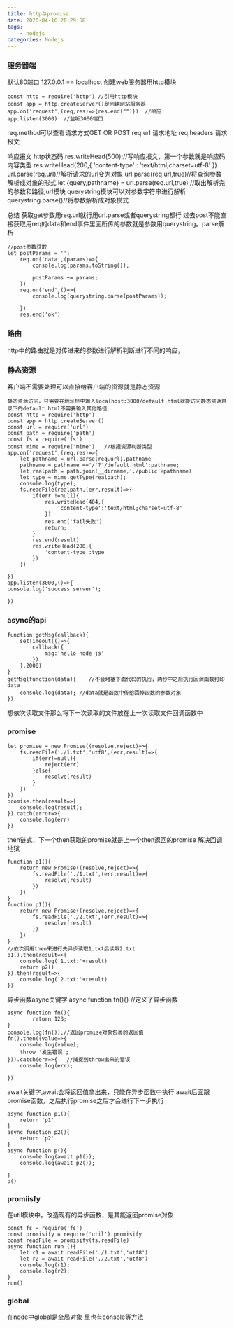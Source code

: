 ```yaml
---
title: http与promise
date: 2020-04-16 20:29:58
tags:
    - nodejs
categories: Nodejs 
---
```


### 服务器端
默认80端口
127.0.0.1 == localhost
创建web服务器用http模块
```
const http = require('http') //引用http模块
const app = http.createServer()是创建网站服务器
app.on('request',(req,res)=>{res.end("")})  //响应  
app.listen(3000)  //监听3000端口
```
req.method可以查看请求方式GET OR POST
req.url 请求地址
req.headers 请求报文

响应报文
http状态码
res.writeHead(500);//写响应报文，第一个参数就是响应码
内容类型
res.writeHead(200,{
        'content-type' : 'text/html;charset=utf-8'
    })
url.parse(req.url)//解析请求的url变为对象
url.parse(req.url,true)//将查询参数解析成对象的形式
let {query,pathname} = url.parse(req.url,true)  //取出解析完的参数和路径,url模块
querystring模块可以对参数字符串进行解析querystring.parse()//将参数解析成对象模式

总结
获取get参数用req.url就行用url.parse或者querystring都行
过去post不能直接获取用req的data和end事件里面所传的参数就是参数用querystring。parse解析
```
//post参数获取
let postParams = '';
    req.on('data',(params)=>{
        console.log(params.toString());
        
        postParams += params;
    })
    req.on('end',()=>{
        console.log(querystring.parse(postParams));
        
    })
    res.end('ok')
```
### 路由
http中的路由就是对传进来的参数进行解析判断进行不同的响应，
### 静态资源
客户端不需要处理可以直接给客户端的资源就是静态资源

```
静态资源访问，只需要在地址栏中输入localhost:3000/default.html就能访问静态资源目录下的default.html不需要输入其他路径
const http = require('http')
const app = http.createServer()
const url = require('url')
const path = require('path')
const fs = require('fs')
const mime = require('mime')   //根据资源判断类型
app.on('request',(req,res)=>{
    let pathname = url.parse(req.url).pathname
    pathname = pathname =='/'?'/default.html':pathname;
    let realpath = path.join(__dirname,'./public'+pathname)
    let type = mime.getType(realpath);
    console.log(type);
    fs.readFile(realpath,(err,result)=>{
        if(err !=null){
            res.writeHead(404,{
                'content-type':'text/html;charset=utf-8'
            })
            res.end('fail失败')
            return;
        }
        res.end(result)
        res.writeHead(200,{
            'content-type':type
        })
    })

})
app.listen(3000,()=>{
console.log('success server');

})
```

### async的api
```
function getMsg(callback){
    setTimeout(()=>{
        callback({
            msg:'hello node js'
        })
    },2000)
}
getMsg(function(data){    //不会堵塞下面代码的执行，两秒中之后执行回调函数打印data
    console.log(data); //data就是函数中传给回掉函数的参数对象
})
```
想依次读取文件那么将下一次读取的文件放在上一次读取文件回调函数中
### promise

```
let promise = new Promise((resolve,reject)=>{
    fs.readFile('./1.txt','utf8',(err,result)=>{
        if(err!=null){
            reject(err)
        }else{
            resolve(result)
        }
    })
})
promise.then(result=>{
    console.log(result);
}).catch(error=>{
    console.log(err)
})
```

then链式，下一个then获取的promise就是上一个then返回的promise
解决回调地狱
```
function p1(){
    return new Promise((resolve,reject)=>{
        fs.readFile('./1.txt',(err,result)=>{
            resolve(result)
        })
    })
}
function p1(){
    return new Promise((resolve,reject)=>{
        fs.readFile('./2.txt',(err,result)=>{
            resolve(result)
        })
    })
}
//依次调用then来进行先异步读取1.txt后读取2.txt
p1().then(result=>{
    console.log('1.txt:'+result)
    return p2()
}).then(result=>{
    console.log('2.txt:'+result)
})
```


异步函数async关键字
async function fn(){}  //定义了异步函数
```
async function fn(){
        return 123;
}
console.log(fn());//返回promise对象包裹的返回值
fn().then((value=>{
    console.log(value);
    throw '发生错误';
})).catch(err=>{   //捕捉到throw出来的错误
    console.log(err);
    
})
```

await关键字,await会将返回值拿出来，只能在异步函数中执行
await后面跟promise函数，之后执行promise之后才会进行下一步执行
```
async function p1(){
    return 'p1'
}
async function p2(){
    return 'p2'
}
async function p(){
    console.log(await p1());
    console.log(await p2());
    
}
p()
```

### promiisfy
在util模块中，改造现有的异步函数，是其能返回promise对象
```
const fs = require('fs')
const promisify = require('util').promisify
const readFile = promisify(fs.readFile)
async function run (){
    let r1 = await readFile('./1.txt','utf8')
    let r2 = await readFile('./2.txt','utf8')
    console.log(r1);
    console.log(r2);
}
run()
```

### global
在node中global是全局对象
里也有console等方法
